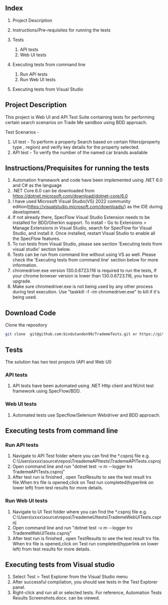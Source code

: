 

## Index
1. Project Description
2. Instructions/Pre-requisites for running the tests
3. Tests
    1. API tests
    1. Web UI tests

4. Executing tests from command line
    1. Run API tests
    1. Run Web UI tests
5. Executing tests from Visual Studio 


## Project Description

  This project is Web UI and API Test Suite containing tests for performing certain search scenarios on Trade Me sandbox using BDD approach.
  
  Test Scenarios -
  
  1) UI test - To perform a property Search based on certain filters(property type , region) and verify key details for the property selected.
  2) API test - To verify the number of the named car brands available 


## Instructions/Prequisites for running the tests

1. Automation framework and code have been implemented using .NET 6.0 and C# as the language 
2. .NET Core 6.0 can be downloaded from https://dotnet.microsoft.com/download/dotnet-core/6.0
3. I have used Microsoft Visual Studio(VS) 2022 community edition(https://visualstudio.microsoft.com/downloads/) as the IDE during development. 
4. If not already there, SpecFlow Visual Studio Extension needs to be installed for BDD/Gherkin support.
   To install -
   Go to Extensions > Manage Extensions in Visual Studio, search for SpecFlow for Visual Studio, and install it.
   Once installed, restart Visual Studio to enable all the SpecFlow features.
5.  To run tests from Visual Studio, please see section 'Executing tests from visual studio' section below.
6. Tests can be run from command line without using VS as well. Please check the 'Executing tests from command line' section below for more information.
7. chromedriver.exe version 130.0.6723.116 is required to run the tests, If your chrome browser version is lower than 130.0.6723.116, you have to upgrade.
8. Make sure chromedriver.exe is not being used by any other process during test execution. Use "taskkill -f -im chromedriver.exe" to kill if it's being used.

## Download  Code
Clone the repository 
```bash
git clone  git@github.com:bindutandon99/TrademeTests.git or https://github.com/bindutandon99/TrademeTests.git
```
## Tests

The solution has two test projects (API and Web UI)

### API tests

1. API tests have been automated using .NET Http client and NUnit test framework using SpecFlow/BDD.

### Web UI tests

1. Automated tests use Specflow/Selenium Webdriver and BDD approach.


## Executing tests from command line

### Run API tests

1. Navigate to API Test folder where you can find the *.csproj file e.g. C:\Users\xxxx\source\repos\TreademeAPItests\TrademeAPITests.csproj
2. Open command line and run "dotnet test -v m --logger trx TrademeAPITests.csproj"
3. After test run is finished , open TestResults to see the test result trx file.When trx file is opened,click on Test run completed(hyperlink on lower left) from test results for more details.
 

### Run Web UI tests
1. Navigate to UI Test folder where you can find the *.csproj file e.g. C:\Users\xxxx\source\repos\TreademeUItests\TrademeWebUITests.csproj
2. Open command line and run "dotnet test -v m --logger trx TrademeWebUITests.csproj"
3. After test run is finished , open TestResults to see the test result trx file. When trx file is opened,click on Test run completed(hyperlink on lower left) from test results for more details.
 

## Executing tests from Visual studio 

1. Select Test > Test Explorer from the Visual Studio menu
2. After successful compilation, you should see tests in the Test Explorer panel.
3. Right-click and run all or selected tests. For reference, Automation Tests Results Screenshots.docx. can be viewed.